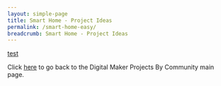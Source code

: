 ```yaml
---
layout: simple-page
title: Smart Home - Project Ideas
permalink: /smart-home-easy/
breadcrumb: Smart Home - Project Ideas
---
```


[test](/placeholder-smart-home-easy)

Click [here](/in-schools/digital-maker/projects/) to go back to the Digital Maker Projects By Community main page.

